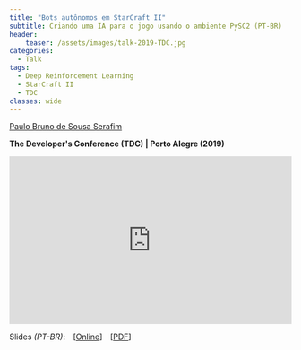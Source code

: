 ```yaml
---
title: "Bots autônomos em StarCraft II"
subtitle: Criando uma IA para o jogo usando o ambiente PySC2 (PT-BR)
header:
    teaser: /assets/images/talk-2019-TDC.jpg
categories:
  - Talk
tags:
  - Deep Reinforcement Learning
  - StarCraft II
  - TDC
classes: wide
---
```


[Paulo Bruno de Sousa Serafim](paulobruno.github.io)

**The Developer's Conference (TDC) | Porto Alegre (2019)**

<div style="position:relative;width:100%;overflow:hidden;padding-top:59.27%">
    <iframe style="position:absolute;top:0;left:0;bottom:0;right:0;width:100%;height:100%;border:none" src="https://docs.google.com/presentation/d/e/2PACX-1vTOssRXnPsr3QiT3cO_qejAHYxos1gl0XFEJ81-PPzHeD3umf4E257JMukDrmJzIDeL2taLx8zKVye6/embed?start=true&loop=false&delayms=30000" frameborder="0" allowfullscreen="true" mozallowfullscreen="true" webkitallowfullscreen="true"></iframe>
</div>

Slides *(PT-BR)*: [[Online](https://docs.google.com/presentation/d/e/2PACX-1vTOssRXnPsr3QiT3cO_qejAHYxos1gl0XFEJ81-PPzHeD3umf4E257JMukDrmJzIDeL2taLx8zKVye6/pub?start=true&loop=false&delayms=30000)] [[PDF](/assets/pdfs/BotsAutonomosStarCraft2.pdf)]


